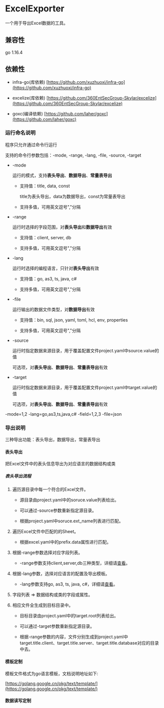 # ExcelExporter

一个用于导出Excel数据的工具。

## 兼容性

go 1.16.4

## 依赖性

- infra-go(库依赖) [https://github.com/xuzhuoxi/infra-go](https://github.com/xuzhuoxi/infra-go)

- excelize(库依赖) [https://github.com/360EntSecGroup-Skylar/excelize](https://github.com/360EntSecGroup-Skylar/excelize)

- goxc(编译依赖) [https://github.com/laher/goxc](https://github.com/laher/goxc) 

### 运行命名说明

程序只允许通过命令行运行

支持的命令行参数包括：-mode, -range, -lang, -file, -source, -target

- -mode

    运行的模式，支持**表头导出**、**数据导出**、**常量表导出**
    
    - 支持值：title, data, const
    
        title为表头导出，data为数据导出，const为常量表导出
    
    - 支持多值，可用英文逗号","分隔

- -range

    运行时选择的字段范围，对**表头导出**和**数据导出**有效
    
    - 支持值：client, server, db
    
    - 支持多值，可用英文逗号","分隔
  
- -lang

    运行时选择的编程语言，只针对**表头导出**有效
    
    - 支持值：go, as3, ts, java, c#
    
    - 支持多值，可用英文逗号","分隔
    
- -file

    运行输出的数据文件类型，对**数据导出**有效

    - 支持值：bin, sql, json, yaml, toml, hcl, env, properties
    
    - 支持多值，可用英文逗号","分隔

- -source

    运行时指定数据来源目录，用于覆盖配置文件project.yaml中source.value的值
    
    可选项，对**表头导出**、**数据导出**、**常量表导出**有效

- -target

    运行时指定数据来源目录，用于覆盖配置文件project.yaml中target.value的值
    
    可选项，对**表头导出**、**数据导出**、**常量表导出**有效

-mode=1,2 -lang=go,as3,ts,java,c# -field=1,2,3 -file=json
    
### 导出说明

三种导出功能：表头导出，数据导出，常量表导出

#### 表头导出

把Excel文件中的表头信息导出为对应语言的数据结构或类

##### 表头导出流程

1. 遍历源目录中每一个符合的Excel文件。

	- 源目录由project.yaml中的soruce.value列表给出。

	- 可以通过-source参数重新指定源目录。

	- 根据project.yaml中soruce.ext_name列表进行匹配。

2. 遍历Excel文件中匹配的的Sheet。

	- 根据excel.yaml中的prefix.data属性进行匹配。

3. 根据-range参数选择对应字段列表。

	- -range参数支持client,server,db三种类型，详细请[查看]()。

4. 根据-lang参数，选择对应语言的配置及导出模板。

	- -lang参数支持go, as3, ts, java, c#，详细请[查看]()。

5. 字段列表 => 数据结构或类的字段或属性。

6. 相应文件全生成到目标目录中。

	- 目标目录由project.yaml中的target.root列表给出。
	
	- 可以通过-target参数重新指定源目录。

	- 根据-range参数的内容，文件分别生成到project.yaml中target.title.client、target.title.server、target.title.database对应的目录中去。

#### 模板定制

模板文件格式为go语言模板，文档说明地址如下:

[https://golang.google.cn/pkg/text/template/](https://golang.google.cn/pkg/text/template/)

#### 数据读写定制
